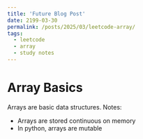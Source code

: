 ```yaml
---
title: 'Future Blog Post'
date: 2199-03-30
permalink: /posts/2025/03/leetcode-array/
tags:
  - leetcode
  - array
  - study notes
---
```



 <!-- title: 'Leetcode Array Problems' -->
 
 
Array Basics
======

Arrays are basic data structures. Notes:


- Arrays are stored continuous on memory
- In python, arrays are mutable


 




<!-- This post will show up by default. To disable scheduling of future posts, edit `config.yml` and set `future: false`.  -->


<!-- ## examples for post
---
title: 'Leetcode Array Problems'
date: 2025-03-28
# permalink: /posts/2012/08/blog-post-4/ (example)
permalink: /posts/2025/03/28/leetcode-array 
tags:
  - leetcode
  - array
  - study notes
---

This is a sample blog post. Lorem ipsum I can't remember the rest of lorem ipsum and don't have an internet connection right now. Testing testing testing this blog post. Blog posts are cool.

Headings are cool
======

You can have many headings
======

Aren't headings cool?
------ -->



